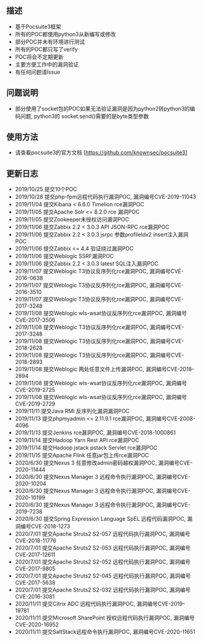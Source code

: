 ## 描述
* 基于Pocsuite3框架
* 所有的POC都使用python3从新编写或修改
* 部分POC并未有环境进行测试
* 所有的POC都只写了verify
* POC将会不定期更新
* 主要方便工作中的漏洞验证
* 有任何问题请Issue

## 问题说明
* 部分使用了socket包的POC如果无法验证漏洞是因为python2转python3的编码问题, python3的 socket.send()需要的是byte类型参数

## 使用方法
* 请查看pocsuite3的官方文档 
[https://github.com/knownsec/pocsuite3]

## 更新日志
* 2019/10/25 提交10个POC
* 2019/10/28 提交php-fpm远程代码执行漏洞POC, 漏洞编号CVE-2019-11043
* 2019/11/04 提交Kibana < 6.6.0 Timelion rce漏洞POC
* 2019/11/05 提交Apache Solr <= 8.2.0 rce 漏洞POC
* 2019/11/05 提交Zookeeper未授权访问漏洞POC
* 2019/11/06 提交Zabbix 2.2 < 3.0.3 API JSON-RPC rce漏洞POC
* 2019/11/06 提交Zabbix 2.2 < 3.0.3 jsrpc 参数profileIdx2 insert注入漏洞POC
* 2019/11/06 提交Zabbix <= 4.4 验证绕过漏洞POC
* 2019/11/06 提交Weblogic SSRF漏洞POC
* 2019/11/06 提交Zabbix 2.2 < 3.0.3 latest SQL注入漏洞POC
* 2019/11/07 提交Weblogic T3协议反序列化rce漏洞POC, 漏洞编号CVE-2016-0638
* 2019/11/07 提交Weblogic T3协议反序列化rce漏洞POC, 漏洞编号CVE-2016-3510
* 2019/11/07 提交Weblogic T3协议反序列化rce漏洞POC, 漏洞编号CVE-2017-3248
* 2019/11/08 提交Weblogic wls-wsat协议反序列化rce漏洞POC, 漏洞编号CVE-2017-3506
* 2019/11/08 提交Weblogic T3协议反序列化rce漏洞POC, 漏洞编号CVE-2017-3248
* 2019/11/08 提交Weblogic T3协议反序列化rce漏洞POC, 漏洞编号CVE-2018-2628
* 2019/11/08 提交Weblogic T3协议反序列化rce漏洞POC, 漏洞编号CVE-2018-2893
* 2019/11/08 提交Weblogic 两处任意文件上传漏洞POC, 漏洞编号CVE-2018-2894
* 2019/11/08 提交Weblogic wls-wsat协议反序列化rce漏洞POC, 漏洞编号CVE-2019-2725
* 2019/11/08 提交Weblogic wls-wsat协议反序列化rce漏洞POC, 漏洞编号CVE-2019-2729
* 2019/11/11 提交Java RMI 反序列化漏洞漏洞POC
* 2019/11/13 提交phpmyadmin <= 2.11.9.1 rce漏洞POC, 漏洞编号CVE-2008-4096
* 2019/11/13 提交Jenkins rce漏洞POC, 漏洞编号CVE-2018-1000861
* 2019/11/14 提交Hadoop Yarn Rest API rce漏洞POC
* 2019/11/14 提交Hadoop jstack pstack Servlet rce漏洞POC
* 2019/11/15 提交Apache Flink 任意jar包上传rce漏洞POC
* 2020/6/30  提交Nexus 3 任意修改admin密码越权漏洞POC, 漏洞编号CVE-2020-11444
* 2020/6/30  提交Nexus Manager 3 远程命令执行漏洞POC, 漏洞编号CVE-2020-10204
* 2020/6/30  提交Nexus Manager 3 远程命令执行漏洞POC, 漏洞编号CVE-2020-10199
* 2020/6/30  提交Nexus Manager 3 远程命令执行漏洞POC, 漏洞编号CVE-2019-7238
* 2020/6/30  提交Spring Expression Language SpEL 远程代码漏洞POC, 漏洞编号CVE-2018-1273
* 2020/7/01  提交Apache Struts2 S2-057 远程代码执行漏洞POC, 漏洞编号CVE-2018-11776
* 2020/7/01  提交Apache Struts2 S2-053 远程代码执行漏洞POC, 漏洞编号CVE-2017-12611
* 2020/7/01  提交Apache Struts2 S2-052 远程代码执行漏洞POC, 漏洞编号CVE-2017-9805
* 2020/7/01  提交Apache Struts2 S2-045 远程代码执行漏洞POC, 漏洞编号CVE-2017-5638
* 2020/7/01  提交Apache Struts2 S2-032 远程代码执行漏洞POC, 漏洞编号CVE-2016-3081
* 2020/11/11  提交Citrix ADC 远程代码执行漏洞POC, 漏洞编号CVE-2019-19781
* 2020/11/11  提交Microsoft SharePoint 授权远程代码执行漏洞POC, 漏洞编号CVE-2020-16952
* 2020/11/11  提交SaltStack远程命令执行漏洞POC, 漏洞编号CVE-2020-11651